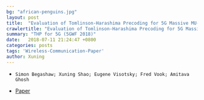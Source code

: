 ```yaml
---
bg: "african-penguins.jpg"
layout: post
title:  "Evaluation of Tomlinson-Harashima Precoding for 5G Massive MU-MIMO (5GWF 2018)"
crawlertitle: "Evaluation of Tomlinson-Harashima Precoding for 5G Massive MU-MIMO (5GWF 2018)"
summary: "THP for 5G (5GWF 2018)"
date:   2018-07-11 21:24:47 +0800
categories: posts
tags: 'Wireless-Communication-Paper'
author: Xuning
---
```


- `Simon Begashaw; Xuning Shao; Eugene Visotsky; Fred Vook; Amitava Ghosh`

- [Paper](https://ieeexplore.ieee.org/document/8517040)


